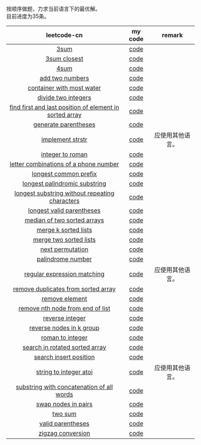 
按顺序做题，力求当前语言下的最优解。  
目前进度为35条。  

|leetcode-cn|my code|remark|
|:---------:|:-----:|:----:|
|[3sum](https://leetcode-cn.com/problems/3sum/)|[code](https://github.com/Iplaylf2/LeetCodePlay/tree/master/code/3sum)||
|[3sum closest](https://leetcode-cn.com/problems/3sum-closest/)|[code](https://github.com/Iplaylf2/LeetCodePlay/tree/master/code/3sum-closest)||
|[4sum](https://leetcode-cn.com/problems/4sum/)|[code](https://github.com/Iplaylf2/LeetCodePlay/tree/master/code/4sum)||
|[add two numbers](https://leetcode-cn.com/problems/add-two-numbers/)|[code](https://github.com/Iplaylf2/LeetCodePlay/tree/master/code/add-two-numbers)||
|[container with most water](https://leetcode-cn.com/problems/container-with-most-water/)|[code](https://github.com/Iplaylf2/LeetCodePlay/tree/master/code/container-with-most-water)||
|[divide two integers](https://leetcode-cn.com/problems/divide-two-integers/)|[code](https://github.com/Iplaylf2/LeetCodePlay/tree/master/code/divide-two-integers)||
|[find first and last position of element in sorted array](https://leetcode-cn.com/problems/find-first-and-last-position-of-element-in-sorted-array/)|[code](https://github.com/Iplaylf2/LeetCodePlay/tree/master/code/find-first-and-last-position-of-element-in-sorted-array)||
|[generate parentheses](https://leetcode-cn.com/problems/generate-parentheses/)|[code](https://github.com/Iplaylf2/LeetCodePlay/tree/master/code/generate-parentheses)||
|[implement strstr](https://leetcode-cn.com/problems/implement-strstr/)|[code](https://github.com/Iplaylf2/LeetCodePlay/tree/master/code/implement-strstr)|应使用其他语言。|
|[integer to roman](https://leetcode-cn.com/problems/integer-to-roman/)|[code](https://github.com/Iplaylf2/LeetCodePlay/tree/master/code/integer-to-roman)||
|[letter combinations of a phone number](https://leetcode-cn.com/problems/letter-combinations-of-a-phone-number/)|[code](https://github.com/Iplaylf2/LeetCodePlay/tree/master/code/letter-combinations-of-a-phone-number)||
|[longest common prefix](https://leetcode-cn.com/problems/longest-common-prefix/)|[code](https://github.com/Iplaylf2/LeetCodePlay/tree/master/code/longest-common-prefix)||
|[longest palindromic substring](https://leetcode-cn.com/problems/longest-palindromic-substring/)|[code](https://github.com/Iplaylf2/LeetCodePlay/tree/master/code/longest-palindromic-substring)||
|[longest substring without repeating characters](https://leetcode-cn.com/problems/longest-substring-without-repeating-characters/)|[code](https://github.com/Iplaylf2/LeetCodePlay/tree/master/code/longest-substring-without-repeating-characters)||
|[longest valid parentheses](https://leetcode-cn.com/problems/longest-valid-parentheses/)|[code](https://github.com/Iplaylf2/LeetCodePlay/tree/master/code/longest-valid-parentheses)||
|[median of two sorted arrays](https://leetcode-cn.com/problems/median-of-two-sorted-arrays/)|[code](https://github.com/Iplaylf2/LeetCodePlay/tree/master/code/median-of-two-sorted-arrays)||
|[merge k sorted lists](https://leetcode-cn.com/problems/merge-k-sorted-lists/)|[code](https://github.com/Iplaylf2/LeetCodePlay/tree/master/code/merge-k-sorted-lists)||
|[merge two sorted lists](https://leetcode-cn.com/problems/merge-two-sorted-lists/)|[code](https://github.com/Iplaylf2/LeetCodePlay/tree/master/code/merge-two-sorted-lists)||
|[next permutation](https://leetcode-cn.com/problems/next-permutation/)|[code](https://github.com/Iplaylf2/LeetCodePlay/tree/master/code/next-permutation)||
|[palindrome number](https://leetcode-cn.com/problems/palindrome-number/)|[code](https://github.com/Iplaylf2/LeetCodePlay/tree/master/code/palindrome-number)||
|[regular expression matching](https://leetcode-cn.com/problems/regular-expression-matching/)|[code](https://github.com/Iplaylf2/LeetCodePlay/tree/master/code/regular-expression-matching)|应使用其他语言。|
|[remove duplicates from sorted array](https://leetcode-cn.com/problems/remove-duplicates-from-sorted-array/)|[code](https://github.com/Iplaylf2/LeetCodePlay/tree/master/code/remove-duplicates-from-sorted-array)||
|[remove element](https://leetcode-cn.com/problems/remove-element/)|[code](https://github.com/Iplaylf2/LeetCodePlay/tree/master/code/remove-element)||
|[remove nth node from end of list](https://leetcode-cn.com/problems/remove-nth-node-from-end-of-list/)|[code](https://github.com/Iplaylf2/LeetCodePlay/tree/master/code/remove-nth-node-from-end-of-list)||
|[reverse integer](https://leetcode-cn.com/problems/reverse-integer/)|[code](https://github.com/Iplaylf2/LeetCodePlay/tree/master/code/reverse-integer)||
|[reverse nodes in k group](https://leetcode-cn.com/problems/reverse-nodes-in-k-group/)|[code](https://github.com/Iplaylf2/LeetCodePlay/tree/master/code/reverse-nodes-in-k-group)||
|[roman to integer](https://leetcode-cn.com/problems/roman-to-integer/)|[code](https://github.com/Iplaylf2/LeetCodePlay/tree/master/code/roman-to-integer)||
|[search in rotated sorted array](https://leetcode-cn.com/problems/search-in-rotated-sorted-array/)|[code](https://github.com/Iplaylf2/LeetCodePlay/tree/master/code/search-in-rotated-sorted-array)||
|[search insert position](https://leetcode-cn.com/problems/search-insert-position/)|[code](https://github.com/Iplaylf2/LeetCodePlay/tree/master/code/search-insert-position)||
|[string to integer atoi](https://leetcode-cn.com/problems/string-to-integer-atoi/)|[code](https://github.com/Iplaylf2/LeetCodePlay/tree/master/code/string-to-integer-atoi)|应使用其他语言。|
|[substring with concatenation of all words](https://leetcode-cn.com/problems/substring-with-concatenation-of-all-words/)|[code](https://github.com/Iplaylf2/LeetCodePlay/tree/master/code/substring-with-concatenation-of-all-words)||
|[swap nodes in pairs](https://leetcode-cn.com/problems/swap-nodes-in-pairs/)|[code](https://github.com/Iplaylf2/LeetCodePlay/tree/master/code/swap-nodes-in-pairs)||
|[two sum](https://leetcode-cn.com/problems/two-sum/)|[code](https://github.com/Iplaylf2/LeetCodePlay/tree/master/code/two-sum)||
|[valid parentheses](https://leetcode-cn.com/problems/valid-parentheses/)|[code](https://github.com/Iplaylf2/LeetCodePlay/tree/master/code/valid-parentheses)||
|[zigzag conversion](https://leetcode-cn.com/problems/zigzag-conversion/)|[code](https://github.com/Iplaylf2/LeetCodePlay/tree/master/code/zigzag-conversion)||
